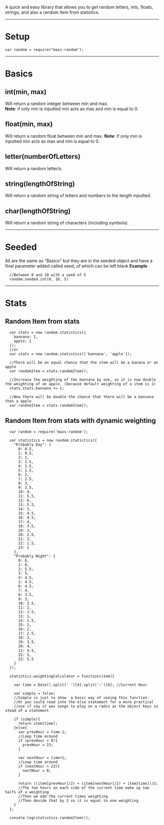 A quick and easy library that allows you to get random letters, ints, floats, strings, and also a random item from statistics.

___
# Setup

```
var random = require("mass-random");
```

___

# Basics


## int(min, max)
Will return a random integer between min and max.  
**Note**: if only min is inputted min acts as max and min is equal to 0.

## float(min, max)  
Will return a random float between min and max.
**Note**: if only min is inputted min acts as max and min is equal to 0.

## letter(numberOfLetters)
Will return a random letter/s.

## string(lengthOfString)
Will return a random string of letters and numbers to the length inputted.

## char(lengthOfString)
Will return a random string of characters (including symbols).

___
# Seeded

All are the same as "Basics" but they are in the seeded object and have a final parameter added called seed, of which can be left blank
**Example**
```
  //Between 0 and 10 with a seed of 5
  random.seeded.int(0, 10, 5)
```

___
# Stats

## Random Item from stats  
```
  var stats = new random.statistics({
    bannana: 1,
    apple: 1
  });
  //or
  var stats = new random.statistics(['bannana', 'apple']);

  //There will be an equal chance that the item will be a banana or an apple
  var randomItem = stats.randomItem();

  //Increase the weighting of the bannana by one, so it is now double the weighting of an apple. (because default weighting of a item is 1)
  stats.stats.bannana += 1;

  //Now there will be double the chance that there will be a bannana than a apple
  var randomItem = stats.randomItem();

```

## Random Item from stats with dynamic weighting  
```
  var random = require('mass-random');

  var statistics = new random.statistics({
    "Probably Day": {
      0: 0.5,
      1: 0.5,
      2: 1,
      3: 1.5,
      4: 1.5,
      5: 1.5,
      6: 2,
      7: 2.5,
      8: 3,
      9: 3.5,
      10: 4,
      11: 5.5,
      12: 6,
      13: 5.5,
      14: 5,
      15: 4.5,
      16: 4.5,
      17: 4,
      18: 3.5,
      19: 3,
      20: 2.5,
      21: 2,
      22: 1.5,
      23: 1
    },
    "Probably Night": {
      0: 6,
      1: 6,
      2: 5.5,
      3: 5,
      4: 4.5,
      2: 4.5,
      6: 4.5,
      7: 4,
      8: 3.5,
      9: 3,
      10: 2.5,
      11: 2,
      12: 1.5,
      13: 1,
      14: 1.5,
      15: 2,
      16: 2,
      17: 2.5,
      18: 3,
      19: 3.5,
      20: 4,
      21: 4.5,
      22: 5,
      23: 5.5
    }
  });

  statistics.weightingCalculator = function(item){

    var time = Date().split(' ')[4].split(':')[0]; //Current Hour

    var simple = false;
    //Simple is just to show  a basic way of useing this function.
    //Or you could read into the else statement for a more practical
    //use if say it was songs to play on a radio as the object keys in stead of a statement

    if (simple){
      return item[time];
    }else{
      var prevHour = time-1;
      //Loop time around
      if (prevHour < 0){
        prevHour = 23;
      }

      var nextHour = time+1;
      //Loop time around
      if (nextHour > 23){
        nextHour = 0;
      }

      return ((item[prevHour]/2) + (item[nextHour]/2) + item[time])/2;
      //The two hours on each side of the current time make up two halfs of a weighting
      //Then we add the current times weighting
      //Then devide that by 2 so it is equal to one weighting
    }
  };

  console.log(statistics.randomItem());
```
